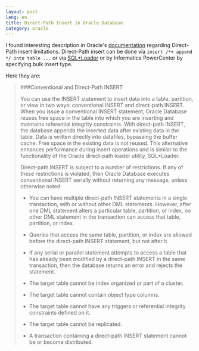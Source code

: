 ```yaml
---
layout: post
lang: en
title: Direct-Path Insert in Oracle Database
category: oracle
---
```


I found interesting description in Oracle's [documentation] regarding Direct-Path insert limitations. Direct-Path insert can be done via `insert /*+ append */ into table ...` or via [SQL\*Loader] or by Informatica PowerCenter by specifying bulk insert type.

Here they are:

> ###Conventional and Direct-Path INSERT
>
> You can use the INSERT statement to insert data into a table, partition, or view in two ways: conventional INSERT and direct-path INSERT. When you issue a conventional INSERT statement, Oracle Database reuses free space in the table into which you are inserting and maintains referential integrity constraints. With direct-path INSERT, the database appends the inserted data after existing data in the table. Data is written directly into datafiles, bypassing the buffer cache. Free space in the existing data is not reused. This alternative enhances performance during insert operations and is similar to the functionality of the Oracle direct-path loader utility, SQL*Loader.
>
> Direct-path INSERT is subject to a number of restrictions. If any of these restrictions is violated, then Oracle Database executes conventional INSERT serially without returning any message, unless otherwise noted:
>
> * You can have multiple direct-path INSERT statements in a single transaction, with or without other DML statements. However, after one DML statement alters a particular table, partition, or index, no other DML statement in the transaction can access that table, partition, or index.
>
> * Queries that access the same table, partition, or index are allowed before the direct-path INSERT statement, but not after it.
>
> * If any serial or parallel statement attempts to access a table that has already been modified by a direct-path INSERT in the same transaction, then the database returns an error and rejects the statement.
>
> * The target table cannot be index organized or part of a cluster.
>
> * The target table cannot contain object type columns.
>
> * The target table cannot have any triggers or referential integrity constraints defined on it.
>
> * The target table cannot be replicated.
>
> * A transaction containing a direct-path INSERT statement cannot be or become distributed.

[documentation]: http://docs.oracle.com/cd/B19306_01/server.102/b14200/statements_9014.htm
[SQL\*Loader]: http://iseetheline.ru/speed-of-direct-path-load/



